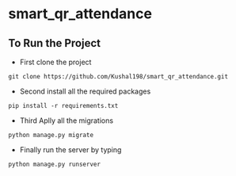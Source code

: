 # smart_qr_attendance
## To Run the Project
- First clone the project
```
git clone https://github.com/Kushal198/smart_qr_attendance.git
```
- Second install all the required packages
```
pip install -r requirements.txt
```
- Third Aplly all the migrations
```
python manage.py migrate
```
- Finally run the server by typing
```
python manage.py runserver
```
